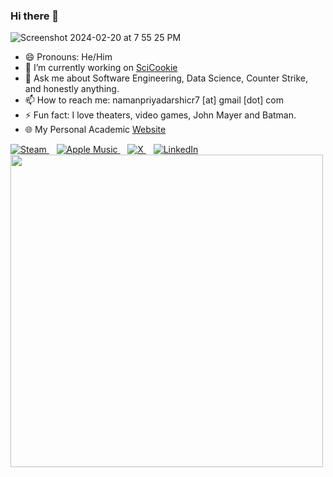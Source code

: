 ### Hi there 👋

![Screenshot 2024-02-20 at 7 55 25 PM](https://github.com/Naman-Priyadarshi/Naman-Priyadarshi/assets/77211855/8882bc5b-ebd4-4d1a-9c13-f1bb20754ff8)

- 😄 Pronouns: He/Him
- 🔭 I’m currently working on [SciCookie](https://github.com/osl-incubator/scicookie)
- 💬 Ask me about Software Engineering, Data Science, Counter Strike, and honestly anything.
- 📫 How to reach me: namanpriyadarshicr7 [at] gmail [dot] com
- ⚡ Fun fact: I love theaters, video games, John Mayer and Batman. 
- 🌐 My Personal Academic [Website](https://naman-priyadarshi.github.io)

<a href="https://steamcommunity.com/id/EaZy_Steam/" target="_blank">
    <img src="https://img.shields.io/badge/steam-%23000000.svg?style=for-the-badge&logo=steam&logoColor=white" alt="Steam">
</a>&nbsp;&nbsp;

<a href="https://music.apple.com/profile/namanpriyadarshi" target="_blank">
    <img src="https://img.shields.io/badge/Apple_Music-9933CC?style=for-the-badge&logo=apple-music&logoColor=white" alt="Apple Music">
</a>&nbsp;&nbsp;

<a href="https://twitter.com/NamanPriyadars2" target="_blank">
    <img src="https://img.shields.io/badge/X-%23000000.svg?style=for-the-badge&logo=X&logoColor=white" alt="X">
</a>&nbsp;&nbsp;

<a href="https://www.linkedin.com/in/naman-priyadarshi-54830a201/" target="_blank">
    <img src="https://img.shields.io/badge/linkedin-%230077B5.svg?style=for-the-badge&logo=linkedin&logoColor=white" alt="LinkedIn">

<img src="https://github.com/Naman-Priyadarshi/Naman-Priyadarshi/assets/77211855/17f109f3-0d17-4f64-af83-b361e5d97ade" width="500" height="500">

